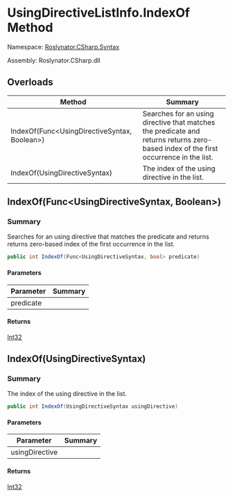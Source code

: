 # UsingDirectiveListInfo\.IndexOf Method

Namespace: [Roslynator.CSharp.Syntax](../../README.md)

Assembly: Roslynator\.CSharp\.dll

## Overloads

| Method | Summary |
| ------ | ------- |
| IndexOf\(Func\<UsingDirectiveSyntax, Boolean>\) | Searches for an using directive that matches the predicate and returns returns zero\-based index of the first occurrence in the list\. |
| IndexOf\(UsingDirectiveSyntax\) | The index of the using directive in the list\. |

## IndexOf\(Func\<UsingDirectiveSyntax, Boolean>\)

### Summary

Searches for an using directive that matches the predicate and returns returns zero\-based index of the first occurrence in the list\.

```csharp
public int IndexOf(Func<UsingDirectiveSyntax, bool> predicate)
```

#### Parameters

| Parameter | Summary |
| --------- | ------- |
| predicate | |

#### Returns

[Int32](https://docs.microsoft.com/en-us/dotnet/api/system.int32)


## IndexOf\(UsingDirectiveSyntax\)

### Summary

The index of the using directive in the list\.

```csharp
public int IndexOf(UsingDirectiveSyntax usingDirective)
```

#### Parameters

| Parameter | Summary |
| --------- | ------- |
| usingDirective | |

#### Returns

[Int32](https://docs.microsoft.com/en-us/dotnet/api/system.int32)


